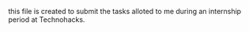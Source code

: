 this file is created to submit the tasks alloted to me during an internship  period  at Technohacks.
